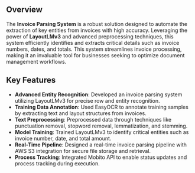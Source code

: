 
## Overview
The **Invoice Parsing System** is a robust solution designed to automate the extraction of key entities from invoices with high accuracy. Leveraging the power of **LayoutLMv3** and advanced preprocessing techniques, this system efficiently identifies and extracts critical details such as invoice numbers, dates, and totals. This system streamlines invoice processing, making it an invaluable tool for businesses seeking to optimize document management workflows.

## Key Features

- **Advanced Entity Recognition**: Developed an invoice parsing system utilizing LayoutLMv3 for precise row and entity recognition.
- **Training Data Annotation**: Used EasyOCR to annotate training samples by extracting text and layout structures from invoices.
- **Text Preprocessing**: Preprocessed data through techniques like punctuation removal, stopword removal, lemmatization, and stemming.
- **Model Training**: Trained LayoutLMv3 to identify critical entities such as invoice number, date, and total amount.
- **Real-Time Pipeline**: Designed a real-time invoice parsing pipeline with AWS S3 integration for secure file storage and retrieval.
- **Process Tracking**: Integrated Mobito API to enable status updates and process tracking during execution.

